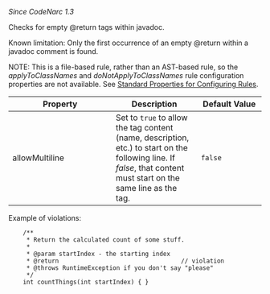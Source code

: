 *Since CodeNarc 1.3*

Checks for empty @return tags within javadoc.

Known limitation: Only the first occurrence of an empty @return within a
javadoc comment is found.

NOTE: This is a file-based rule, rather than an AST-based rule, so the
*applyToClassNames* and *doNotApplyToClassNames* rule configuration
properties are not available. See [Standard Properties for Configuring
Rules](./codenarc-configuring-rules.html#standard-properties-for-configuring-rules).

<table>
<colgroup>
<col style="width: 40%" />
<col style="width: 33%" />
<col style="width: 25%" />
</colgroup>
<thead>
<tr class="header">
<th>Property</th>
<th>Description</th>
<th>Default Value</th>
</tr>
</thead>
<tbody>
<tr class="odd">
<td>allowMultiline</td>
<td>Set to <code>true</code> to allow the tag content (name,
description, etc.) to start on the following line. If <em>false</em>,
that content must start on the same line as the tag.</td>
<td><code>false</code></td>
</tr>
</tbody>
</table>

Example of violations:

        /**
         * Return the calculated count of some stuff.
         *
         * @param startIndex - the starting index
         * @return                                  // violation
         * @throws RuntimeException if you don't say "please"
         */
        int countThings(int startIndex) { }
